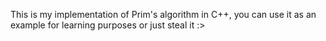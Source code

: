 This is my implementation of Prim's algorithm in C++, you can use it as an example for learning purposes or just steal it :>
